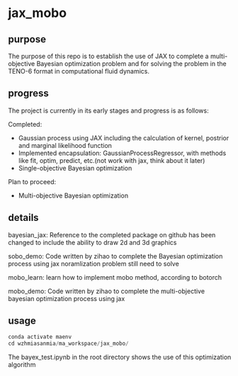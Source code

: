 # jax_mobo
## purpose
The purpose of this repo is to establish the use of JAX to complete a multi-objective Bayesian optimization problem and for solving the problem in the TENO-6 format in computational fluid dynamics.

## progress
The project is currently in its early stages and progress is as follows:

Completed:
- Gaussian process using JAX including the calculation of kernel, postrior and marginal likelihood function
- Implemented encapsulation: GaussianProcessRegressor, with methods like fit, optim, predict, etc.(not work with jax, think about it later)
- Single-objective Bayesian optimization

Plan to proceed:

- Multi-objective Bayesian optimization

## details
bayesian_jax:
Reference to the completed package on github has been changed to include the ability to draw 2d and 3d graphics

sobo_demo:
Code written by zihao to complete the Bayesian optimization process using jax
noramlization problem still need to solve

mobo_learn:
learn how to implement mobo method, according to botorch

mobo_demo:
Code written by zihao to complete the multi-objective bayesian optimization process using jax

## usage
```python
conda activate maenv
cd wzhmiasanmia/ma_workspace/jax_mobo/
```

The bayex_test.ipynb in the root directory shows the use of this optimization algorithm

